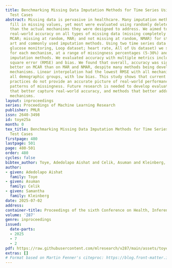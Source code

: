```yaml
---
title: Benchmarking Missing Data Imputation Methods for Time Series Using Real-World
  Test Cases
abstract: Missing data is pervasive in healthcare. Many imputation methods exist to
  fill in missing values, yet most were evaluated using randomly deleted values rather
  than the actual mechanisms they were designed to address. We aimed to determine
  real-world accuracy on all types of missing data (missing completely at random,
  MCAR; missing at random, MAR; and not missing at random, NMAR) for state of the
  art and commonly used imputation methods. Using two time series data targets (continuous
  glucose monitoring, Loop dataset; heart rate, All of Us dataset) we simulated missingness
  for each mechanism, at a range of missingness percentages (5-30%) and tested 12
  imputation methods. We evaluated accuracy with multiple metrics including root mean
  square error (RMSE) and bias. We found that overall, accuracy was significantly
  better on MCAR than on MAR and NMAR, despite many methods being developed for those
  mechanisms. Linear interpolation had the lowest RMSE with all mechanisms and for
  all demographic groups, with low bias. This study shows that current evaluation
  practices do not provide an accurate picture of real-world performance with realistic
  patterns of missingness. Future research is needed to develop evaluation practices
  that better capture real-world accuracy, and methods that better address real-world
  mechanisms.
layout: inproceedings
series: Proceedings of Machine Learning Research
publisher: PMLR
issn: 2640-3498
id: toye25a
month: 0
tex_title: Benchmarking Missing Data Imputation Methods for Time Series Using Real-World
  Test Cases
firstpage: 480
lastpage: 501
page: 480-501
order: 480
cycles: false
bibtex_author: Toye, Adedolapo Aishat and Celik, Asuman and Kleinberg, Samantha
author:
- given: Adedolapo Aishat
  family: Toye
- given: Asuman
  family: Celik
- given: Samantha
  family: Kleinberg
date: 2025-07-02
address:
container-title: Proceedings of the sixth Conference on Health, Inference, and Learning
volume: '287'
genre: inproceedings
issued:
  date-parts:
  - 2025
  - 7
  - 2
pdf: https://raw.githubusercontent.com/mlresearch/v287/main/assets/toye25a/toye25a.pdf
extras: []
# Format based on Martin Fenner's citeproc: https://blog.front-matter.io/posts/citeproc-yaml-for-bibliographies/
---
```


